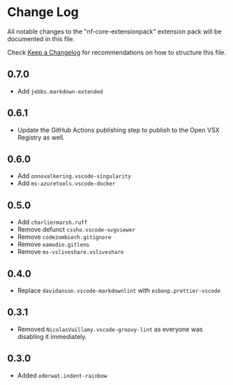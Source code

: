 # Change Log

All notable changes to the "nf-core-extensionpack" extension pack will be documented in this file.

Check [Keep a Changelog](http://keepachangelog.com/) for recommendations on how to structure this file.

## 0.7.0

- Add `jebbs.markdown-extended`

## 0.6.1

- Update the GitHub Actions publishing step to publish to the Open VSX Registry as well.

## 0.6.0

- Add `onnovalkering.vscode-singularity`
- Add `ms-azuretools.vscode-docker`

## 0.5.0

- Add `charliermarsh.ruff`
- Remove defunct `cssho.vscode-svgviewer`
- Remove `codezombiech.gitignore`
- Remove `eamodio.gitlens`
- Remove `ms-vsliveshare.vsliveshare`

## 0.4.0

- Replace `davidanson.vscode-markdownlint` with `esbenp.prettier-vscode`

## 0.3.1

- Removed `NicolasVuillamy.vscode-groovy-lint` as everyone was disabling it immediately.

## 0.3.0

- Added `oderwat.indent-rainbow`
